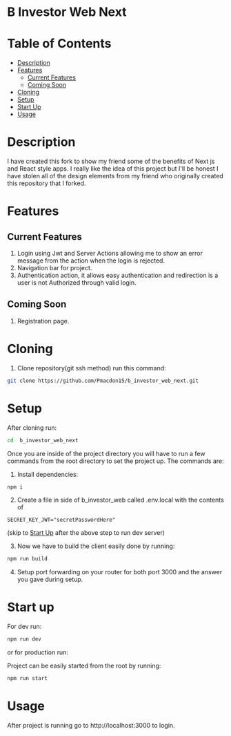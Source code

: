 # B Investor Web Next

# Table of Contents
- [Description](#Description)
- [Features](#Features)
  - [Current Features](#Current-Features) 
  - [Coming Soon](#Coming-Soon)  
- [Cloning](#Cloning)
- [Setup](#Setup)
- [Start Up](#Start-Up)
- [Usage](#Usage)

# Description
I have created this fork to show my friend some of the benefits of Next js and React style apps. I really like the idea of this project but I'll be honest I have stolen all of the design elements from my friend who originally created this repository that I forked.

# Features
## Current Features
1. Login using Jwt and Server Actions allowing me to show an error message from the action when the login is rejected.
2. Navigation bar for project.
3. Authentication action, it allows easy authentication and redirection is a user is not Authorized through valid login. 
## Coming Soon
1. Registration page.

# Cloning
1. Clone repository(git ssh method) run this command: 
```bash
git clone https://github.com/Pmacdon15/b_investor_web_next.git
```

# Setup
After cloning run:  
```bash
cd  b_investor_web_next
```

Once you are inside of the project directory you will have to run a few commands from the root directory to set the project up.
The commands are:

1. Install dependencies:
 ```Bash
 npm i 
 ```

2. Create a file in side of b_investor_web called .env.local with the contents of 
```env
SECRET_KEY_JWT="secretPasswordHere"
```
(skip to [Start Up](#Start-Up) after the above step to run dev server)

3. Now we have to build the client easily done by running:
```Bash
npm run build
```

4. Setup port forwarding on your router for both port 3000 and the answer you gave during setup.

# Start up

For dev run:

```bash
npm run dev
```
or for production run:

Project can be easily started from the root by running:
```Bash
npm run start
```

# Usage
After project is running go to http://localhost:3000 to login.
